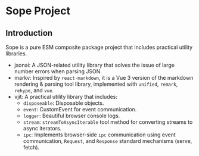 # Sope Project

## Introduction

Sope is a pure ESM composite package project that includes practical utility libraries.

- jsonai: A JSON-related utility library that solves the issue of large number errors when parsing JSON.
- markv: Inspired by `react-markdown`, it is a Vue 3 version of the markdown rendering & parsing tool library, implemented with `unified`, `remark`, `rehype`, and `vue`.
- vjit: A practical utility library that includes:
  - `disposeable`: Disposable objects.
  - `event`: CustomEvent for event communication.
  - `logger`: Beautiful browser console logs.
  - `stream`: `streamToAsyncIterable` tool method for converting streams to async iterators.
  - `ipc`: Implements browser-side `ipc` communication using event communication, `Request`, and `Response` standard mechanisms (serve, fetch).